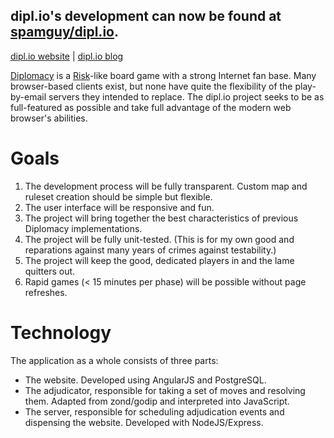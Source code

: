 ## dipl.io's development can now be found at [spamguy/dipl.io][6].

[dipl.io website][3] | [dipl.io blog][4]

[Diplomacy][1] is a [Risk][2]-like board game with a strong Internet fan base. Many browser-based clients exist, but none have quite the flexibility of the play-by-email servers they intended to replace. The dipl.io project seeks to be as full-featured as possible and take full advantage of the modern web browser's abilities.

[1]:http://en.wikipedia.org/wiki/Diplomacy_(game)
[2]:http://en.wikipedia.org/wiki/Risk_(game)
[3]:http://dipl.io
[4]:http://blog.dipl.io
[5]:https://github.com/zond/diplicity
[6]:https://github.com/spamguy/dipl.io
# Goals
1. The development process will be fully transparent. Custom map and ruleset creation should be simple but flexible.
2. The user interface will be responsive and fun.
3. The project will bring together the best characteristics of previous Diplomacy implementations.
4. The project will be fully unit-tested. (This is for my own good and reparations against many years of crimes against testability.)
5. The project will keep the good, dedicated players in and the lame quitters out.
6. Rapid games (< 15 minutes per phase) will be possible without page refreshes.

# Technology
The application as a whole consists of three parts:
 * The website. Developed using AngularJS and PostgreSQL.
 * The adjudicator, responsible for taking a set of moves and resolving them. Adapted from zond/godip and interpreted into JavaScript.
 * The server, responsible for scheduling adjudication events and dispensing the website. Developed with NodeJS/Express.
